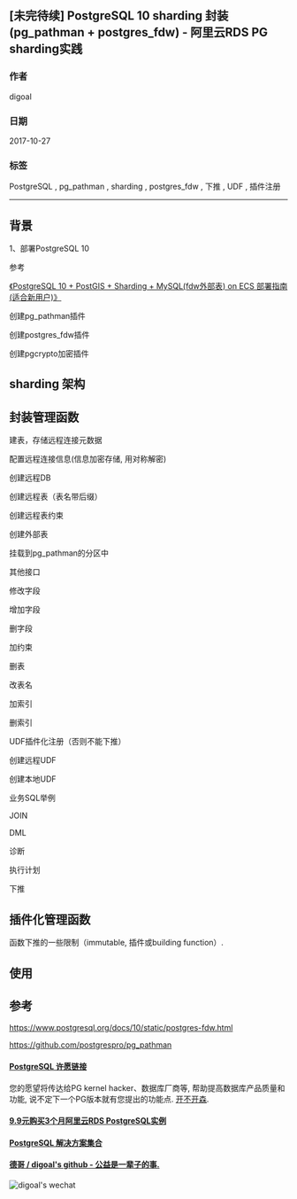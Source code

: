 ## [未完待续] PostgreSQL 10 sharding 封装(pg_pathman + postgres_fdw) - 阿里云RDS PG sharding实践
                             
### 作者            
digoal            
            
### 日期             
2017-10-27            
              
### 标签            
PostgreSQL , pg_pathman , sharding , postgres_fdw , 下推 , UDF , 插件注册       
                        
----                        
                         
## 背景     

1、部署PostgreSQL 10

参考

[《PostgreSQL 10 + PostGIS + Sharding + MySQL(fdw外部表) on ECS 部署指南(适合新用户)》](../201710/20171018_01.md)  



创建pg_pathman插件

创建postgres_fdw插件

创建pgcrypto加密插件


## sharding 架构


## 封装管理函数

建表，存储远程连接元数据

配置远程连接信息(信息加密存储, 用对称解密)


创建远程DB


创建远程表（表名带后缀）


创建远程表约束


创建外部表

挂载到pg_pathman的分区中



其他接口


修改字段

增加字段

删字段

加约束


删表


改表名

加索引

删索引




UDF插件化注册（否则不能下推）

创建远程UDF

创建本地UDF





业务SQL举例


JOIN

DML









诊断

执行计划

下推



## 插件化管理函数
函数下推的一些限制（immutable, 插件或building function）.




## 使用


## 参考
https://www.postgresql.org/docs/10/static/postgres-fdw.html

https://github.com/postgrespro/pg_pathman
  
  
  
  
  
  
  
  
  
  
  
  
  
  
  
  
  
  
  
  
  
  
  
  
  
  
  
  
  
  
  
  
  
  
  
  
  
  
  
  
  
  
  
  
  
  
  
  
  
  
  
  
  
  
  
  
  
  
  
  
  
  
  
#### [PostgreSQL 许愿链接](https://github.com/digoal/blog/issues/76 "269ac3d1c492e938c0191101c7238216")
您的愿望将传达给PG kernel hacker、数据库厂商等, 帮助提高数据库产品质量和功能, 说不定下一个PG版本就有您提出的功能点. [开不开森](https://github.com/digoal/blog/issues/76 "269ac3d1c492e938c0191101c7238216").  
  
  
#### [9.9元购买3个月阿里云RDS PostgreSQL实例](https://www.aliyun.com/database/postgresqlactivity "57258f76c37864c6e6d23383d05714ea")
  
  
#### [PostgreSQL 解决方案集合](https://yq.aliyun.com/topic/118 "40cff096e9ed7122c512b35d8561d9c8")
  
  
#### [德哥 / digoal's github - 公益是一辈子的事.](https://github.com/digoal/blog/blob/master/README.md "22709685feb7cab07d30f30387f0a9ae")
  
  
![digoal's wechat](../pic/digoal_weixin.jpg "f7ad92eeba24523fd47a6e1a0e691b59")
  
